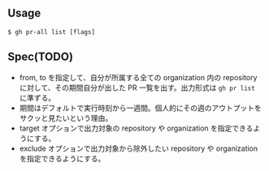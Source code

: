 ## Usage

```shell
$ gh pr-all list [flags]
```

## Spec(TODO)

- from, to を指定して、自分が所属する全ての organization 内の repository に対して、その期間自分が出した PR 一覧を出す。出力形式は `gh pr list` に準ずる。
- 期間はデフォルトで実行時刻から一週間。個人的にその週のアウトプットをサクッと見たいという理由。
- target オプションで出力対象の repository や organization を指定できるようにする。
- exclude オプションで出力対象から除外したい repository や organization を指定できるようにする。
